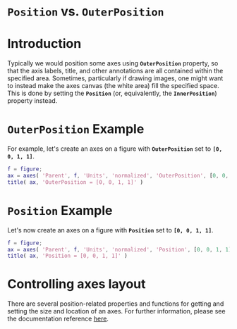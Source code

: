 
# **`Position`** **vs.** **`OuterPosition`**

# **Introduction**

Typically we would position some axes using **`OuterPosition`** property, so that the axis labels, title, and other annotations are all contained within the specified area. Sometimes, particularly if drawing images, one might want to instead make the axes canvas (the white area) fill the specified space. This is done by setting the **`Position`** (or, equivalently, the **`InnerPosition`**) property instead.

# `OuterPosition` Example

For example, let's create an axes on a figure with **`OuterPosition`** set to **`[0, 0, 1, 1]`**.

```matlab
f = figure;
ax = axes( 'Parent', f, 'Units', 'normalized', 'OuterPosition', [0, 0, 1, 1] );
title( ax, 'OuterPosition = [0, 0, 1, 1]' )
```

# `Position` Example

Let's now create an axes on a figure with **`Position`** set to **`[0, 0, 1, 1]`**.

```matlab
f = figure;
ax = axes( 'Parent', f, 'Units', 'normalized', 'Position', [0, 0, 1, 1] );
title( ax, 'Position = [0, 0, 1, 1]' )
```

# Controlling axes layout

There are several position\-related properties and functions for getting and setting the size and location of an axes. For further information, please see the documentation reference [here](https://www.mathworks.com/help/matlab/creating_plots/automatic-axes-resize.html).

